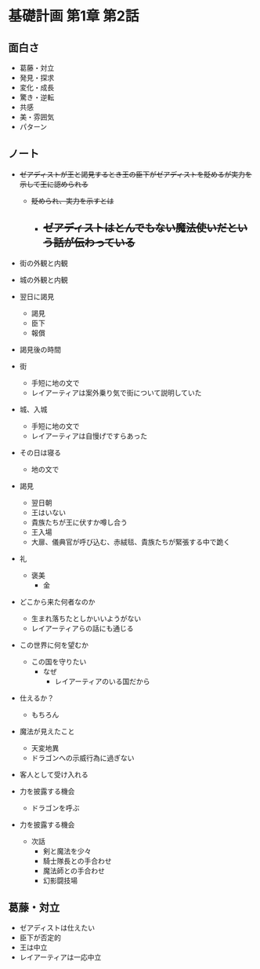 # 基礎計画 第1章 第2話

## 面白さ

- 葛藤・対立
- 発見・探求
- 変化・成長
- 驚き・逆転
- 共感
- 美・雰囲気
- パターン

## ノート

- ~~ゼアディストが王と謁見するとき王の臣下がゼアディストを貶めるが実力を示して王に認められる~~
  - ~~貶められ、実力を示すとは~~
    - ~~ゼアディストはとんでもない魔法使いだという話が伝わっている~~
      - 

- 街の外観と内観
- 城の外観と内観
- 翌日に謁見
  - 謁見
  - 臣下
  - 報償
- 謁見後の時間


- 街
  - 手短に地の文で
  - レイアーティアは案外乗り気で街について説明していた
- 城、入城
  - 手短に地の文で
  - レイアーティアは自慢げですらあった
- その日は寝る
  - 地の文で
- 謁見
  - 翌日朝
  - 王はいない
  - 貴族たちが王に伏すか噂し合う
  - 王入場
  - 大扉、儀典官が呼び込む、赤絨毯、貴族たちが緊張する中で跪く
- 礼
  - 褒美
    - 金
- どこから来た何者なのか
  - 生まれ落ちたとしかいいようがない
  - レイアーティアらの話にも通じる
- この世界に何を望むか
  - この国を守りたい
    - なぜ
      - レイアーティアのいる国だから
- 仕えるか？
  - もちろん
- 魔法が見えたこと
  - 天変地異
  - ドラゴンへの示威行為に過ぎない
- 客人として受け入れる
- 力を披露する機会
  - ドラゴンを呼ぶ

- 力を披露する機会
  - 次話
    - 剣と魔法を少々
    - 騎士隊長との手合わせ
    - 魔法師との手合わせ
    - 幻影闘技場

## 葛藤・対立

- ゼアディストは仕えたい
- 臣下が否定的
- 王は中立
- レイアーティアは一応中立
